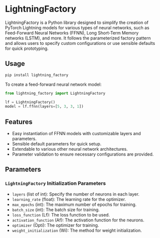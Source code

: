 # LightningFactory

LightningFactory is a Python library designed to simplify the creation of PyTorch Lightning 
models for various types of neural networks, such as Feed-Forward Neural Networks (FFNN), 
Long Short-Term Memory networks (LSTM), and more. It follows the parameterized factory pattern
and allows users to specify custom configurations or use sensible defaults for quick prototyping.

## Usage

```bash
pip install lightning_factory
```

To create a feed-forward neural network model:

```python
from lightning_factory import LightningFactory

lf = LightningFactory()
model = lf.ffnn(layers=[5, 3, 3, 1])
```

## Features

- Easy instantiation of FFNN models with customizable layers and parameters.
- Sensible default parameters for quick setup.
- Extendable to various other neural network architectures.
- Parameter validation to ensure necessary configurations are provided.


## Parameters

### `LightningFactory` Initialization Parameters

- `layers` (list of int): Specify the number of neurons in each layer.
- `learning_rate` (float): The learning rate for the optimizer.
- `max_epochs` (int): The maximum number of epochs for training.
- `batch_size` (int): The batch size for training.
- `loss_function` (Lf): The loss function to be used.
- `activation_function` (Af): The activation function for the neurons.
- `optimizer` (Opti): The optimizer for training.
- `weight_initialization` (Wi): The method for weight initialization.

